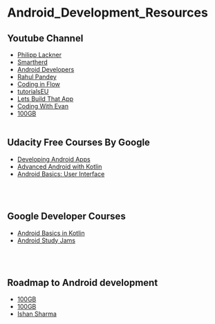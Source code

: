 # Android_Development_Resources

## Youtube Channel
   - [Philipp Lackner](https://www.youtube.com/c/PhilippLackner)
   - [Smartherd](https://www.youtube.com/c/smartherd)
   - [Android Developers ](https://www.youtube.com/c/AndroidDevelopers)
   - [Rahul Pandey](https://www.youtube.com/c/RahulPandeyrkp)
   - [Coding in Flow ](https://www.youtube.com/c/CodinginFlow)
   - [tutorialsEU](https://www.youtube.com/c/tutorialsEU)
   - [Lets Build That App](https://www.youtube.com/c/LetsBuildThatApp)
   - [Coding With Evan](https://www.youtube.com/c/CodingWithEvan)
   - [100GB](https://www.youtube.com/c/100GB)
 <br><br>

## Udacity Free Courses By Google
   - [Developing Android Apps](https://www.udacity.com/course/new-android-fundamentals--ud851) 
   - [Advanced Android with Kotlin](https://www.udacity.com/course/advanced-android-with-kotlin--ud940) 
   - [Android Basics: User Interface](https://www.udacity.com/course/android-basics-user-interface--ud834) 
  
<br><br>

## Google Developer Courses
   - [Android Basics in Kotlin](https://developer.android.com/courses/android-basics-kotlin/course)
   - [Android Study Jams](https://developer.android.com/courses/study-jams) 
   
<br><br>

## Roadmap to Android development
   - [100GB](https://www.youtube.com/watch?v=yxvngNgcrsE&t=1173s)
   - [100GB](https://www.youtube.com/watch?v=z4L79vAMrOQ)
   - [Ishan Sharma](https://www.youtube.com/watch?v=RCIXSWavvj8)
<br><br>



